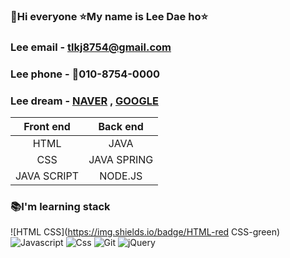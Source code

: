 ### 👋Hi everyone :star:My name is Lee Dae ho:star:

### Lee email - tlkj8754@gmail.com
### Lee phone - 📱010-8754-0000
### Lee dream - [NAVER](www.naver.com) , [GOOGLE](www.google.com)

<!--talbe-->
|Front end|Back end|
|:--:|:--:|
|HTML|JAVA|
|CSS|JAVA SPRING|
|JAVA SCRIPT|NODE.JS|
### 📚I'm learning stack
![HTML CSS](https://img.shields.io/badge/HTML-red CSS-green)
![Javascript](https://img.shields.io/badge/Javascript-blue)
![Css](https://img.shields.io/badge/Css-yellow)
![Git](https://img.shields.io/badge/Git-aqua)
![jQuery](https://img.shields.io/badge/jQuery-navy)

<!--
**leedaeho98/leedaeho98** is a ✨ _special_ ✨ repository because its `README.md` (this file) appears on your GitHub profile.


Here are some ideas to get you started:

- 🔭 I’m currently working on ...
- 🌱 I’m currently learning ...
- 👯 I’m looking to collaborate on ...
- 🤔 I’m looking for help with ...
- 💬 Ask me about ...
- 📫 How to reach me: ...
- 😄 Pronouns: ...
- ⚡ Fun fact: ...
-->
